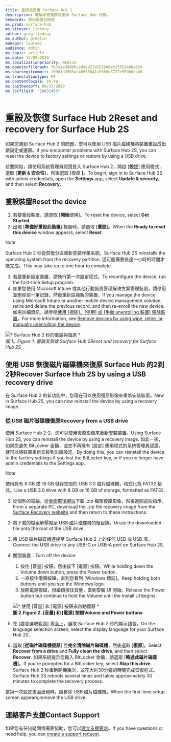 ```yaml
---
title: 重設及恢復 Surface Hub 2
description: 瞭解如何復原及重設 Surface Hub 秒數。
keywords: 使用逗號分隔值
ms.prod: surface-hub
ms.sitesec: library
author: greg-lindsay
ms.author: greglin
manager: laurawi
audience: Admin
ms.topic: article
ms.date: 12/05/2019
ms.localizationpriority: Medium
ms.openlocfilehash: fb7e1a39d96c2da6d27d5558ebefcff52bd6e159
ms.sourcegitcommit: 109d1d7608ac4667564fa5369e8722e569b8ea36
ms.translationtype: MT
ms.contentlocale: zh-TW
ms.lasthandoff: 06/27/2020
ms.locfileid: "10831453"
---
```

# <span data-ttu-id="00a8b-104">重設及恢復 Surface Hub 2</span><span class="sxs-lookup"><span data-stu-id="00a8b-104">Reset and recovery for Surface Hub 2S</span></span>

<span data-ttu-id="00a8b-105">如果您遇到 Surface Hub 2 的問題，您可以使用 USB 磁片磁碟機將裝置重設成出廠設定或還原。</span><span class="sxs-lookup"><span data-stu-id="00a8b-105">If you encounter problems with Surface Hub 2S, you can reset the device to factory settings or restore by using a USB drive.</span></span>

<span data-ttu-id="00a8b-106">若要開始，請使用系統管理員認證登入 Surface Hub 2，開啟 [**設定**] 應用程式，選取 [**更新 & 安全性**]，然後選取 [復原 **]。**</span><span class="sxs-lookup"><span data-stu-id="00a8b-106">To begin, sign in to Surface Hub 2S with admin credentials, open the **Settings** app, select **Update & security**, and then select **Recovery**.</span></span>

## <span data-ttu-id="00a8b-107">重設裝置</span><span class="sxs-lookup"><span data-stu-id="00a8b-107">Reset the device</span></span>

1. <span data-ttu-id="00a8b-108">若要重設裝置，請選取 [**開始**使用]。</span><span class="sxs-lookup"><span data-stu-id="00a8b-108">To reset the device, select **Get Started**.</span></span>
2. <span data-ttu-id="00a8b-109">出現 [**準備好重設此裝置**] 視窗時，請選取 [**重設**]。</span><span class="sxs-lookup"><span data-stu-id="00a8b-109">When the **Ready to reset this device** window appears, select **Reset**.</span></span> 
  
  >[!NOTE]
  ><span data-ttu-id="00a8b-110">Surface Hub 2 秒從恢復分區重新安裝作業系統。</span><span class="sxs-lookup"><span data-stu-id="00a8b-110">Surface Hub 2S reinstalls the operating system from the recovery partition.</span></span> <span data-ttu-id="00a8b-111">這可能需要長達一小時的時間才能完成。</span><span class="sxs-lookup"><span data-stu-id="00a8b-111">This may take up to one hour to complete.</span></span>
  
3. <span data-ttu-id="00a8b-112">若要重新設定裝置，請執行第一次設定程式。</span><span class="sxs-lookup"><span data-stu-id="00a8b-112">To reconfigure the device, run the first-time Setup program.</span></span>
4. <span data-ttu-id="00a8b-113">如果您使用 Microsoft Intune 或其他行動裝置管理解決方案管理裝置，請停用並刪除前一筆記錄，然後重新註冊新的裝置。</span><span class="sxs-lookup"><span data-stu-id="00a8b-113">If you manage the device using Microsoft Intune or another mobile device management solution, retire and delete the previous record, and then re-enroll the new device.</span></span> <span data-ttu-id="00a8b-114">如需詳細資訊，請參閱[使用 [擦除]、[停用] 或 [手動 unenrolling 裝置] 移除裝置](https://docs.microsoft.com/intune/devices-wipe)。</span><span class="sxs-lookup"><span data-stu-id="00a8b-114">For more information, see [Remove devices by using wipe, retire, or manually unenrolling the device](https://docs.microsoft.com/intune/devices-wipe).</span></span>

![\* Surface Hub 2 秒的重設與復原 \*](images/sh2-reset.png)<br>
*<span data-ttu-id="00a8b-116">圖 1。</span><span class="sxs-lookup"><span data-stu-id="00a8b-116">Figure 1.</span></span> <span data-ttu-id="00a8b-117">重設及恢復 Surface Hub 2</span><span class="sxs-lookup"><span data-stu-id="00a8b-117">Reset and recovery for Surface Hub 2S</span></span>* 

## <span data-ttu-id="00a8b-118">使用 USB 恢復磁片磁碟機來復原 Surface Hub 的2到2秒</span><span class="sxs-lookup"><span data-stu-id="00a8b-118">Recover Surface Hub 2S by using a USB recovery drive</span></span>

<span data-ttu-id="00a8b-119">在 Surface Hub 2 的新功能中，您現在可以使用復原影像來重新安裝裝置。</span><span class="sxs-lookup"><span data-stu-id="00a8b-119">New in Surface Hub 2S, you can now reinstall the device by using a recovery image.</span></span>

### <span data-ttu-id="00a8b-120">從 USB 磁片磁碟機復原</span><span class="sxs-lookup"><span data-stu-id="00a8b-120">Recovery from a USB drive</span></span>

<span data-ttu-id="00a8b-121">使用 Surface Hub 2-2，您可以使用復原影像來重新安裝裝置。</span><span class="sxs-lookup"><span data-stu-id="00a8b-121">Using Surface Hub 2S, you can reinstall the device by using a recovery image.</span></span> <span data-ttu-id="00a8b-122">如此一來，如果您遺失 BitLocker 金鑰，或您不再擁有 [設定] 應用程式的系統管理員認證，就可以將裝置重新安裝到出廠設定。</span><span class="sxs-lookup"><span data-stu-id="00a8b-122">By doing this, you can reinstall the device to the factory settings if you lost the BitLocker key, or if you no longer have admin credentials to the Settings app.</span></span>

>[!NOTE]
><span data-ttu-id="00a8b-123">使用具有 8 GB 或 16 GB 儲存空間的 USB 3.0 磁片磁碟機，格式化為 FAT32 格式。</span><span class="sxs-lookup"><span data-stu-id="00a8b-123">Use a USB 3.0 drive with 8 GB or 16 GB of storage, formatted as FAT32.</span></span>

1. <span data-ttu-id="00a8b-124">從個別的電腦，從[表面恢復網站](https://support.microsoft.com/surfacerecoveryimage?devicetype=surfacehub2s)下載 .zip 檔案復原影像，然後返回這些指示。</span><span class="sxs-lookup"><span data-stu-id="00a8b-124">From a separate PC, download the .zip file recovery image from the [Surface Recovery website](https://support.microsoft.com/surfacerecoveryimage?devicetype=surfacehub2s) and then return to these instructions.</span></span> 
1. <span data-ttu-id="00a8b-125">將下載的檔案解壓縮至 USB 磁片磁碟機的根目錄。</span><span class="sxs-lookup"><span data-stu-id="00a8b-125">Unzip the downloaded file onto the root of the USB drive.</span></span>  
1. <span data-ttu-id="00a8b-126">將 USB 磁片磁碟機連接至 Surface Hub 2 上的任何 USB 或 USB 埠。</span><span class="sxs-lookup"><span data-stu-id="00a8b-126">Connect the USB drive to any USB-C or USB-A port on Surface Hub 2S.</span></span>
1. <span data-ttu-id="00a8b-127">關閉裝置：</span><span class="sxs-lookup"><span data-stu-id="00a8b-127">Turn off the device:</span></span>
   1. <span data-ttu-id="00a8b-128">按住 [音量] 按鈕，然後按下 [電源] 按鈕。</span><span class="sxs-lookup"><span data-stu-id="00a8b-128">While holding down the Volume down button, press the Power button.</span></span>
   1. <span data-ttu-id="00a8b-129">一直按住兩個按鈕，直到您看到 [Windows 標誌]。</span><span class="sxs-lookup"><span data-stu-id="00a8b-129">Keep holding both buttons until you see the Windows logo.</span></span>
   1. <span data-ttu-id="00a8b-130">放開電源按鈕，但繼續按住音量，直到安裝 UI 開始。</span><span class="sxs-lookup"><span data-stu-id="00a8b-130">Release the Power button but continue to hold the Volume until the Install UI begins.</span></span>

    ![\* 使用 [音量] 和 [電源] 按鈕來啟動復原 \*](images/sh2-keypad.png) <br>
   **<span data-ttu-id="00a8b-132">圖 2.</span><span class="sxs-lookup"><span data-stu-id="00a8b-132">Figure 2.</span></span> <span data-ttu-id="00a8b-133">[音量] 和 [電源] 按鈕</span><span class="sxs-lookup"><span data-stu-id="00a8b-133">Volume and Power buttons</span></span>**

1. <span data-ttu-id="00a8b-134">在 [語言選取範圍] 畫面上，選取 Surface Hub 2 秒的顯示語言。</span><span class="sxs-lookup"><span data-stu-id="00a8b-134">On the language selection screen, select the display language for your Surface Hub 2S.</span></span>
1. <span data-ttu-id="00a8b-135">選取 [**從磁片磁碟機復原**] 並**完全清除磁片磁碟機**，然後選取 [**復原**]。</span><span class="sxs-lookup"><span data-stu-id="00a8b-135">Select **Recover from a drive** and **Fully clean the drive**, and then select **Recover**.</span></span> <span data-ttu-id="00a8b-136">如果系統提示您輸入 BitLocker 金鑰，請選取 [**略過此磁片磁碟機**]。</span><span class="sxs-lookup"><span data-stu-id="00a8b-136">If you're prompted for a BitLocker key, select **Skip this drive**.</span></span> <span data-ttu-id="00a8b-137">Surface Hub 2 秒重新開機幾次，並花大約30分鐘的時間完成恢復程式。</span><span class="sxs-lookup"><span data-stu-id="00a8b-137">Surface Hub 2S reboots several times and takes approximately 30 minutes to complete the recovery process.</span></span>

<span data-ttu-id="00a8b-138">當第一次設定畫面出現時，請移除 USB 磁片磁碟機。</span><span class="sxs-lookup"><span data-stu-id="00a8b-138">When the first-time setup screen appears,remove the USB drive.</span></span>

## <span data-ttu-id="00a8b-139">連絡客戶支援</span><span class="sxs-lookup"><span data-stu-id="00a8b-139">Contact Support</span></span>

<span data-ttu-id="00a8b-140">如果您有任何疑問或需要協助，您可以[建立支援要求](https://support.microsoft.com/supportforbusiness/productselection)。</span><span class="sxs-lookup"><span data-stu-id="00a8b-140">If you have questions or need help, you can [create a support request](https://support.microsoft.com/supportforbusiness/productselection).</span></span>
